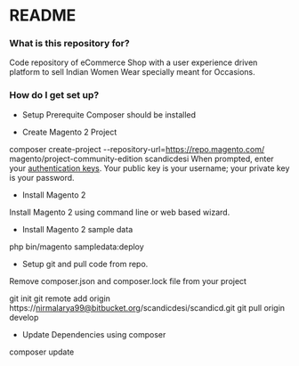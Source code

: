 # README #

### What is this repository for? ###
Code repository of eCommerce Shop with a user experience driven platform to sell Indian Women Wear specially meant for Occasions.

### How do I get set up? ###

* Setup Prerequite
Composer should be installed

* Create Magento 2 Project

composer create-project --repository-url=https://repo.magento.com/ magento/project-community-edition scandicdesi
When prompted, enter your [authentication keys](http://devdocs.magento.com/guides/v2.0/install-gde/prereq/connect-auth.html). Your public key is your username; your private key is your password.

* Install Magento 2 

Install Magento 2 using command line or web based wizard.

* Install Magento 2 sample data 

php bin/magento sampledata:deploy

* Setup git and pull code from repo.

Remove composer.json and composer.lock file from your project

git init
git remote add origin https://nirmalarya99@bitbucket.org/scandicdesi/scandicd.git
git pull origin develop

* Update Dependencies using composer

composer update
